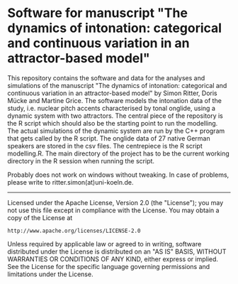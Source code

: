 # Software for manuscript "The dynamics of intonation: categorical and continuous variation in an attractor-based model"

This repository contains the software and data for the analyses and simulations of the manuscript "The dynamics of intonation: categorical and continuous variation in an attractor-based model" by Simon Ritter, Doris Mücke and Martine Grice. The software models the intonation data of the study, i.e. nuclear pitch accents characterised by tonal onglide, using a dynamic system with two attractors. The central piece of the repository is the R script which should also be the starting point to run the modelling. The actual simulations of the dynamic system are run by the C++ program that gets called by the R script. The onglide data of 27 native German speakers are stored in the csv files. The centrepiece is the R script modelling.R. The main directory of the project has to be the current working directory in the R session when running the script.

Probably does not work on windows without tweaking. In case of problems, please write to ritter.simon(at)uni-koeln.de.
________
Licensed under the Apache License, Version 2.0 (the "License");
you may not use this file except in compliance with the License.
You may obtain a copy of the License at

    http://www.apache.org/licenses/LICENSE-2.0

Unless required by applicable law or agreed to in writing, software
distributed under the License is distributed on an "AS IS" BASIS,
WITHOUT WARRANTIES OR CONDITIONS OF ANY KIND, either express or implied.
See the License for the specific language governing permissions and
limitations under the License.
